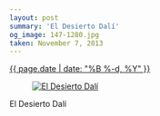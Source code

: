 ```yaml
---
layout: post
summary: 'El Desierto Dalí'
og_image: 147-1280.jpg
taken: November 7, 2013
---
```


<div class="post">
 <time>
  <a href="/147">
   {{ page.date | date: "%B %-d, %Y" }}
  </a>
 </time>
 <a href="/147">
  <figure data-taken="11/7/2013">
   <img alt="El Desierto Dalí" sizes="(min-width: 700px) 50vw, calc(100vw - 2rem)" src="{{ site.assets_url }}/147-640.jpg" srcset="{{ site.assets_url }}/147-1280.jpg 1280w, {{ site.assets_url }}/147-960.jpg 960w, {{ site.assets_url }}/147-640.jpg 640w, {{ site.assets_url }}/147-320.jpg 320w"/>
  </figure>
 </a>
 <span>
  El Desierto Dalí
 </span>
</div>
